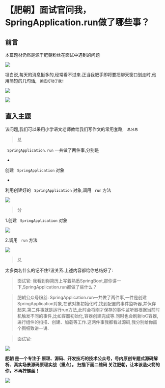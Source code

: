 # 【肥朝】面试官问我，SpringApplication.run做了哪些事？ #

## 前言 ##

本篇题材仍然是源于肥朝粉丝在面试中遇到的问题

![](https://user-gold-cdn.xitu.io/2019/4/19/16a3158ac4e1d318?imageView2/0/w/1280/h/960/ignore-error/1)

坦白说,每天的消息挺多的,经常看不过来.正当我肥手即将要把聊天窗口划走时,他用简短的几句话, ` 彻底打动了我!`

![](https://user-gold-cdn.xitu.io/2019/4/19/16a3158e522a4e4b?imageView2/0/w/1280/h/960/ignore-error/1)

![](https://user-gold-cdn.xitu.io/2019/4/19/16a31590520a75d3?imageView2/0/w/1280/h/960/ignore-error/1)

## 直入主题 ##

该问题,我们可以采用小学语文老师教给我们写作文的常用套路, ` 总分总`

> 
> 
> 
> 总
> 
> 

` SpringApplication.run` 一共做了两件事,分别是

* 

创建 ` SpringApplication` 对象

* 

利用创建好的 ` SpringApplication` 对象,调用 ` run` 方法

![](https://user-gold-cdn.xitu.io/2019/4/19/16a3159c8b79770c?imageView2/0/w/1280/h/960/ignore-error/1)

> 
> 
> 
> 分
> 
> 

1.创建 ` SpringApplication` 对象

![](https://user-gold-cdn.xitu.io/2019/4/19/16a315a3b9a10fa4?imageView2/0/w/1280/h/960/ignore-error/1)

2.调用 ` run` 方法

![](https://user-gold-cdn.xitu.io/2019/4/19/16a315a6df6a79a6?imageView2/0/w/1280/h/960/ignore-error/1)

> 
> 
> 
> 总
> 
> 

太多类名什么的记不住?没关系.上述内容都给你总结好了:

> 
> 
> 
> 面试官: 我看到你简历上写着熟悉SpringBoot,那你讲一下,SpringApplication.run都做了些什么？
> 
> 

> 
> 
> 
> 肥朝公众号粉丝:
> SpringApplication.run一共做了两件事,一件是创建SpringApplication对象,在该对象初始化时,找到配置的事件监听器,并保存起来.第二件事就是运行run方法,此时会将刚才保存的事件监听器根据当前时机触发不同的事件,比如容器初始化,容器创建完成等.同时也会刷新IoC容器,进行组件的扫描、创建、加载等工作.这两件事我都看过源码,我分别给你画个图细致讲一讲.
> 
> 
> 

> 
> 
> 
> 面试官:
> 
> 

![](https://user-gold-cdn.xitu.io/2019/4/19/16a315ac8f1d83aa?imageView2/0/w/1280/h/960/ignore-error/1)

**肥朝 是一个专注于 原理、源码、开发技巧的技术公众号，号内原创专题式源码解析、真实场景源码原理实战（重点）。 扫描下面二维码 关注肥朝，让本该造火箭的你，不再拧螺丝！**

![](https://user-gold-cdn.xitu.io/2019/4/19/16a315bd3c6fba8b?imageslim)